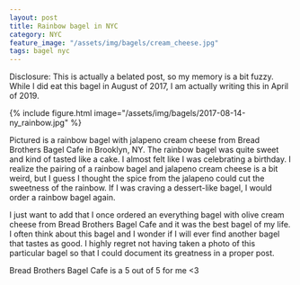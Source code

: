 ```yaml
---
layout: post
title: Rainbow bagel in NYC
category: NYC
feature_image: "/assets/img/bagels/cream_cheese.jpg"
tags: bagel nyc
---
```


Disclosure: This is actually a belated post, so my memory is a bit fuzzy. While I did eat this bagel in August of 2017, I am actually writing this in April of 2019.

{% include figure.html image="/assets/img/bagels/2017-08-14-ny_rainbow.jpg" %}

Pictured is a rainbow bagel with jalapeno cream cheese from Bread Brothers Bagel Cafe in Brooklyn, NY. The rainbow bagel was quite sweet and kind of tasted like a cake. I almost felt like I was celebrating a birthday. I realize the pairing of a rainbow bagel and jalapeno cream cheese is a bit weird, but I guess I thought the spice from the jalapeno could cut the sweetness of the rainbow. If I was craving a dessert-like bagel, I would order a rainbow bagel again.

I just want to add that I once ordered an everything bagel with olive cream cheese from Bread Brothers Bagel Cafe and it was the best bagel of my life. I often think about this bagel and I wonder if I will ever find another bagel that tastes as good. I highly regret not having taken a photo of this particular bagel so that I could document its greatness in a proper post.

Bread Brothers Bagel Cafe is a 5 out of 5 for me <3
